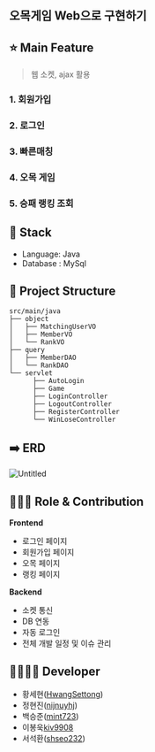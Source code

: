 ## 오목게임 Web으로 구현하기
## ⭐ Main Feature
> 웹 소켓, ajax 활용
### 1. 회원가입
### 2. 로그인
### 3. 빠른매칭
### 4. 오목 게임
### 5. 승패 랭킹 조회
## 🔧 Stack
- Language: Java
- Database : MySql
## 📂 Project Structure

```
src/main/java
├── object
│   ├── MatchingUserVO
│   ├── MemberVO
│   └── RankVO
├── query
│   ├── MemberDAO
│   └── RankDAO
└── servlet
      ├── AutoLogin
      ├── Game
      ├── LoginController
      ├── LogoutController
      ├── RegisterController
      └── WinLoseController
```
## ➡️ ERD
![Untitled](https://github.com/HwangSettong/v6-omok/assets/105219462/b25b21fd-2828-43c6-bc74-711171bb8a96)

## 👨🏻‍💻 Role & Contribution

**Frontend**
- 로그인 페이지
- 회원가입 페이지
- 오목 페이지
- 랭킹 페이지

**Backend**
- 소켓 통신
- DB 연동
- 자동 로그인
- 전체 개발 일정 및 이슈 관리

## 👨‍👩‍👧‍👦 Developer
- 황세현([HwangSettong](https://github.com/HwangSettong))
- 정현진([nijnuyhj](https://github.com/nijnuyhj))
- 백승준([mint723](https://github.com/mint723))
- 이봉욱[kiv9908](https://github.com/kiv9908)   
- 서석환([shseo232](https://github.com/shseo232))
